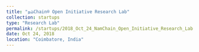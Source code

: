 ```yaml
---
title: "நம்Chain® Open Initiative Research Lab"
collection: startups
type: "Research Lab"
permalink: /startups/2018_Oct_24_NamChain_Open_Initiative_Research_Lab
date: Oct 24, 2018
location: "Coimbatore, India"
---
```



